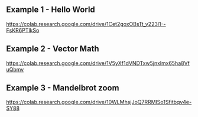 ## Example 1 - Hello World
https://colab.research.google.com/drive/1Cet2goxOBsTt_v223l1--FsKR6PTlkSo

## Example 2 - Vector Math
https://colab.research.google.com/drive/1V5yXf1dVNDTxw5jnxlmx65ha8VfuQbmv

## Example 3 - Mandelbrot zoom
https://colab.research.google.com/drive/10WLMhsjJoQ7RRMlSo1Sfitbqv4e-SY88